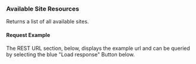 ### Available Site Resources
Returns a list of all available sites.
#### Request Example
The REST URL section, below, displays the example url and can be queried by selecting the blue "Load response" Button below.
